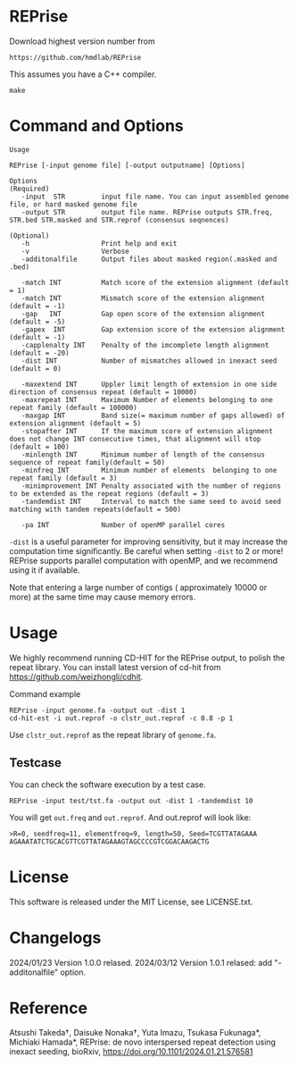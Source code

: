 # REPrise
Download highest version number from 
```
https://github.com/hmdlab/REPrise
```

This assumes you have a C++ compiler. 
```
make
```

# Command and Options
```
Usage

REPrise [-input genome file] [-output outputname] [Options]

Options
(Required)
   -input  STR         input file name. You can input assembled genome file, or hard masked genome file
   -output STR         output file name. REPrise outputs STR.freq, STR.bed STR.masked and STR.reprof (consensus seqnences)

(Optional)
   -h                  Print help and exit
   -v                  Verbose
   -additonalfile      Output files about masked region(.masked and .bed)

   -match INT          Match score of the extension alignment (default = 1)
   -match INT          Mismatch score of the extension alignment (default = -1)
   -gap   INT          Gap open score of the extension alignment (default = -5)
   -gapex  INT         Gap extension score of the extension alignment (default = -1)
   -capplenalty INT    Penalty of the imcomplete length alignment (default = -20)
   -dist INT           Number of mismatches allowed in inexact seed (default = 0)

   -maxextend INT      Uppler limit length of extension in one side direction of consensus repeat (default = 10000)
   -maxrepeat INT      Maximum Number of elements belonging to one repeat family (default = 100000)
   -maxgap INT         Band size(= maximum number of gaps allowed) of extension alignment (default = 5)
   -stopafter INT      If the maximum score of extension alignment does not change INT consecutive times, that alignment will stop (default = 100)
   -minlength INT      Minimum number of length of the consensus sequence of repeat family(default = 50)
   -minfreq INT        Minimum number of elements  belonging to one repeat family (default = 3)
   -minimprovement INT Penalty associated with the number of regions to be extended as the repeat regions (default = 3)
   -tandemdist INT     Interval to match the same seed to avoid seed matching with tandem repeats(default = 500)

   -pa INT             Number of openMP parallel cores
```
`-dist` is a useful parameter for improving sensitivity, but it may increase the computation time significantly. Be careful when setting `-dist` to 2 or more!
REPrise supports parallel computation with openMP, and we recommend using it if available.

Note that entering a large number of contigs ( approximately 10000 or more) at the same time may cause memory errors. 

# Usage
We highly recommend running CD-HIT for the REPrise output, to polish the repeat library.
You can install latest version of cd-hit from https://github.com/weizhongli/cdhit. 

Command example
```
REPrise -input genome.fa -output out -dist 1
cd-hit-est -i out.reprof -o clstr_out.reprof -c 0.8 -p 1
```
Use `clstr_out.reprof` as the repeat library of `genome.fa`.

## Testcase
You can check the software execution by a test case.
```
REPrise -input test/tst.fa -output out -dist 1 -tandemdist 10
```
You will get `out.freq` and `out.reprof`. And out.reprof will look like:
```
>R=0, seedfreq=11, elementfreq=9, length=50, Seed=TCGTTATAGAAA
AGAAATATCTGCACGTTCGTTATAGAAAGTAGCCCCGTCGGACAAGACTG
```
# License
This software is released under the MIT License, see LICENSE.txt.

# Changelogs
2024/01/23 Version 1.0.0 relased. 
2024/03/12 Version 1.0.1 relased: add "-additonalfile" option.
# Reference
Atsushi Takeda†, Daisuke Nonaka†, Yuta Imazu, Tsukasa Fukunaga*, Michiaki Hamada*, REPrise: de novo interspersed repeat detection using inexact seeding, bioRxiv, https://doi.org/10.1101/2024.01.21.576581

